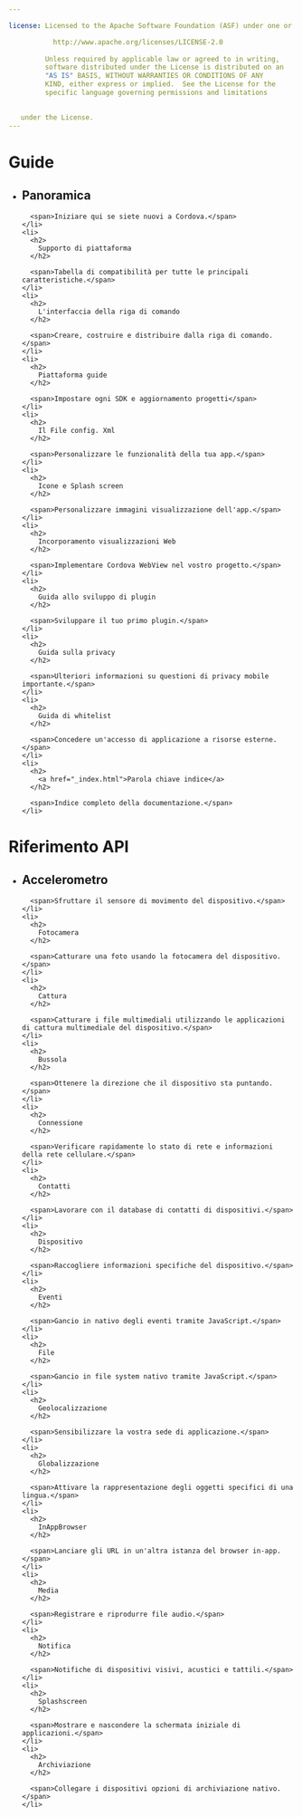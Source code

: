 ```yaml
---

license: Licensed to the Apache Software Foundation (ASF) under one or more contributor license agreements. See the NOTICE file distributed with this work for additional information regarding copyright ownership. The ASF licenses this file to you under the Apache License, Version 2.0 (the "License"); you may not use this file except in compliance with the License. You may obtain a copy of the License at

           http://www.apache.org/licenses/LICENSE-2.0
    
         Unless required by applicable law or agreed to in writing,
         software distributed under the License is distributed on an
         "AS IS" BASIS, WITHOUT WARRANTIES OR CONDITIONS OF ANY
         KIND, either express or implied.  See the License for the
         specific language governing permissions and limitations
    

   under the License.
---
```


<div id="home">
  <h1>
    Guide
  </h1>
  
  <ul>
    <li>
      <h2>
        Panoramica
      </h2>
      
      <span>Iniziare qui se siete nuovi a Cordova.</span>
    </li>
    <li>
      <h2>
        Supporto di piattaforma
      </h2>
      
      <span>Tabella di compatibilità per tutte le principali caratteristiche.</span>
    </li>
    <li>
      <h2>
        L'interfaccia della riga di comando
      </h2>
      
      <span>Creare, costruire e distribuire dalla riga di comando.</span>
    </li>
    <li>
      <h2>
        Piattaforma guide
      </h2>
      
      <span>Impostare ogni SDK e aggiornamento progetti</span>
    </li>
    <li>
      <h2>
        Il File config. Xml
      </h2>
      
      <span>Personalizzare le funzionalità della tua app.</span>
    </li>
    <li>
      <h2>
        Icone e Splash screen
      </h2>
      
      <span>Personalizzare immagini visualizzazione dell'app.</span>
    </li>
    <li>
      <h2>
        Incorporamento visualizzazioni Web
      </h2>
      
      <span>Implementare Cordova WebView nel vostro progetto.</span>
    </li>
    <li>
      <h2>
        Guida allo sviluppo di plugin
      </h2>
      
      <span>Sviluppare il tuo primo plugin.</span>
    </li>
    <li>
      <h2>
        Guida sulla privacy
      </h2>
      
      <span>Ulteriori informazioni su questioni di privacy mobile importante.</span>
    </li>
    <li>
      <h2>
        Guida di whitelist
      </h2>
      
      <span>Concedere un'accesso di applicazione a risorse esterne.</span>
    </li>
    <li>
      <h2>
        <a href="_index.html">Parola chiave indice</a>
      </h2>
      
      <span>Indice completo della documentazione.</span>
    </li>
  </ul>
  
  <h1>
    Riferimento API
  </h1>
  
  <ul>
    <li>
      <h2>
        Accelerometro
      </h2>
      
      <span>Sfruttare il sensore di movimento del dispositivo.</span>
    </li>
    <li>
      <h2>
        Fotocamera
      </h2>
      
      <span>Catturare una foto usando la fotocamera del dispositivo.</span>
    </li>
    <li>
      <h2>
        Cattura
      </h2>
      
      <span>Catturare i file multimediali utilizzando le applicazioni di cattura multimediale del dispositivo.</span>
    </li>
    <li>
      <h2>
        Bussola
      </h2>
      
      <span>Ottenere la direzione che il dispositivo sta puntando.</span>
    </li>
    <li>
      <h2>
        Connessione
      </h2>
      
      <span>Verificare rapidamente lo stato di rete e informazioni della rete cellulare.</span>
    </li>
    <li>
      <h2>
        Contatti
      </h2>
      
      <span>Lavorare con il database di contatti di dispositivi.</span>
    </li>
    <li>
      <h2>
        Dispositivo
      </h2>
      
      <span>Raccogliere informazioni specifiche del dispositivo.</span>
    </li>
    <li>
      <h2>
        Eventi
      </h2>
      
      <span>Gancio in nativo degli eventi tramite JavaScript.</span>
    </li>
    <li>
      <h2>
        File
      </h2>
      
      <span>Gancio in file system nativo tramite JavaScript.</span>
    </li>
    <li>
      <h2>
        Geolocalizzazione
      </h2>
      
      <span>Sensibilizzare la vostra sede di applicazione.</span>
    </li>
    <li>
      <h2>
        Globalizzazione
      </h2>
      
      <span>Attivare la rappresentazione degli oggetti specifici di una lingua.</span>
    </li>
    <li>
      <h2>
        InAppBrowser
      </h2>
      
      <span>Lanciare gli URL in un'altra istanza del browser in-app.</span>
    </li>
    <li>
      <h2>
        Media
      </h2>
      
      <span>Registrare e riprodurre file audio.</span>
    </li>
    <li>
      <h2>
        Notifica
      </h2>
      
      <span>Notifiche di dispositivi visivi, acustici e tattili.</span>
    </li>
    <li>
      <h2>
        Splashscreen
      </h2>
      
      <span>Mostrare e nascondere la schermata iniziale di applicazioni.</span>
    </li>
    <li>
      <h2>
        Archiviazione
      </h2>
      
      <span>Collegare i dispositivi opzioni di archiviazione nativo.</span>
    </li>
  </ul>
</div>